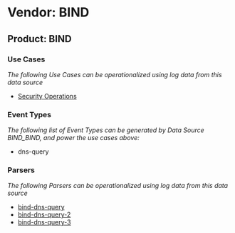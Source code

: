 Vendor: BIND
============
Product: BIND
-------------

### Use Cases

_The following Use Cases can be operationalized using log data from this data source_

* [Security Operations](../UseCases/usecase_security_operations.md)


### Event Types

_The following list of Event Types can be generated by Data Source BIND_BIND, and power the use cases above:_

- dns-query


### Parsers

_The following Parsers can be operationalized using log data from this data source_

* [bind-dns-query](../Parsers/parserContent_bind-dns-query.md)
* [bind-dns-query-2](../Parsers/parserContent_bind-dns-query-2.md)
* [bind-dns-query-3](../Parsers/parserContent_bind-dns-query-3.md)
